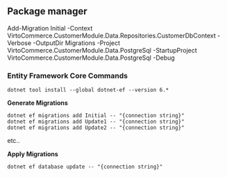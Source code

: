 
## Package manager 
Add-Migration Initial -Context VirtoCommerce.CustomerModule.Data.Repositories.CustomerDbContext  -Verbose -OutputDir Migrations -Project VirtoCommerce.CustomerModule.Data.PostgreSql -StartupProject VirtoCommerce.CustomerModule.Data.PostgreSql  -Debug



### Entity Framework Core Commands
```
dotnet tool install --global dotnet-ef --version 6.*
```

**Generate Migrations**

```
dotnet ef migrations add Initial -- "{connection string}"
dotnet ef migrations add Update1 -- "{connection string}"
dotnet ef migrations add Update2 -- "{connection string}"
```

etc..

**Apply Migrations**

`dotnet ef database update -- "{connection string}"`
